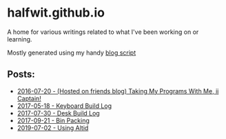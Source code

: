 # halfwit.github.io
A home for various writings related to what I've been working on or learning.

Mostly generated using my handy [blog script](https://github.com/halfwit/blog)

## Posts:

* [2016-07-20 - (Hosted on friends blog) Taking My Programs With Me, ii Captain!](http://www.teamcool.net/posts/ubiquitous-flirting.html)
* [2017-05-18 - Keyboard Build Log](keyboardblog.md)
* [2017-07-30 - Desk Build Log](deskblog.md)
* [2017-09-21 - Bin Packing](binpacking.md)
* [2019-07-02 - Using Altid](altid.md)
